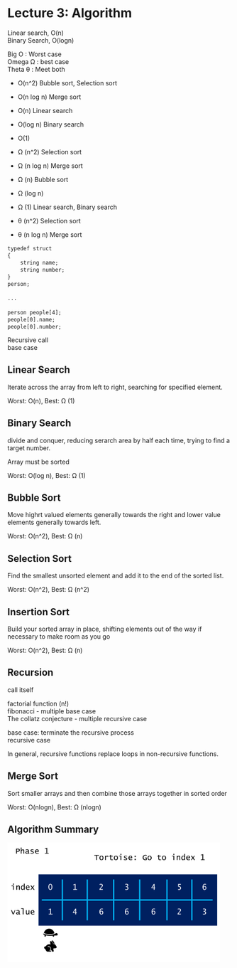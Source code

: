 # Lecture 3: Algorithm

Linear search, O\(n\)  
Binary Search, O\(logn\)

Big O : Worst case  
Omega Ω : best case  
Theta θ : Meet both

* O\(n^2\)        Bubble sort, Selection sort 
* O\(n log n\)  Merge sort
* O\(n\)            Linear search
* O\(log n\)      Binary search
* O\(1\)



* Ω \(n^2\)        Selection sort 
* Ω \(n log n\)  Merge sort
* Ω \(n\)            Bubble sort
* Ω \(log n\)      
* Ω \(1\)             Linear search, Binary search



* θ \(n^2\)        Selection sort 
* θ \(n log n\)  Merge sort

```text
typedef struct 
{
    string name;
    string number;
}
person;

...

person people[4];
people[0].name;
people[0].number;
```

Recursive call  
base case

## Linear Search

Iterate across the array from left to right, searching for specified element.

Worst: O\(n\), Best: Ω \(1\)

## Binary Search

divide and conquer, reducing serarch area by half each time, trying to find a target number.

Array must be sorted

Worst: O\(log n\), Best: Ω \(1\)

## Bubble Sort

Move highrt valued elements generally towards the right and lower value elements generally towards left.

Worst: O\(n^2\), Best: Ω \(n\)

## Selection Sort

Find the smallest unsorted element and add it to the end of the sorted list.

Worst: O\(n^2\), Best: Ω \(n^2\)

## Insertion Sort

Build your sorted array in place, shifting elements out of the way if necessary to make room as you go

Worst: O\(n^2\), Best: Ω \(n\)

## Recursion

call itself

factorial function \(n!\)  
fibonacci - multiple base case  
The collatz conjecture - multiple recursive case

base case: terminate the recursive process  
recursive case

In general, recursive functions replace loops in non-recursive functions.

## Merge Sort

Sort smaller arrays and then combine those arrays together in sorted order

Worst: O\(nlogn\), Best: Ω \(nlogn\)

## Algorithm Summary

![](../../../.gitbook/assets/image%20%2818%29.png)

